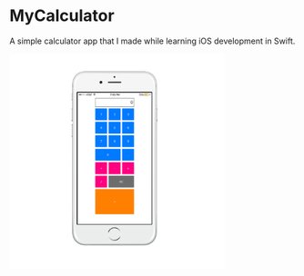 # MyCalculator
A simple calculator app that I made while learning iOS development in Swift.

<img src="https://github.com/kvyshakh/MyCalculator/blob/master/Calc_View.png" width="75%" height="75%"/>
